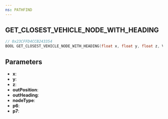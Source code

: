 ```yaml
---
ns: PATHFIND
---
```

## GET_CLOSEST_VEHICLE_NODE_WITH_HEADING

```c
// 0x23CFFD4CCB243354
BOOL GET_CLOSEST_VEHICLE_NODE_WITH_HEADING(float x, float y, float z, Vector3* outPosition, float* outHeading, int nodeType, float p6, int p7);
```

## Parameters
* **x**:
* **y**:
* **z**:
* **outPosition**:
* **outHeading**:
* **nodeType**:
* **p6**:
* **p7**:
